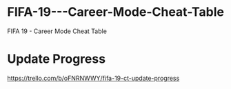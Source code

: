 # FIFA-19---Career-Mode-Cheat-Table
 FIFA 19 - Career Mode Cheat Table

# Update Progress
https://trello.com/b/oFNRNWWY/fifa-19-ct-update-progress
